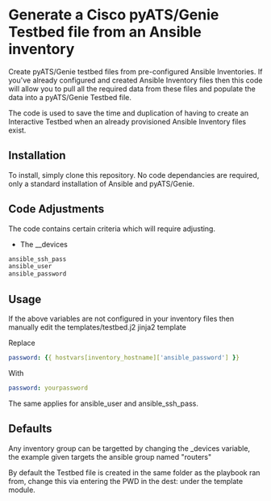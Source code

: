 # Generate a Cisco pyATS/Genie Testbed file from an Ansible inventory

Create pyATS/Genie testbed files from pre-configured Ansible Inventories. If you've already configured and created Ansible Inventory files then this code will allow you to pull all the required data from these files and populate the data into a pyATS/Genie Testbed file.

The code is used to save the time and duplication of having to create an Interactive Testbed when an already provisioned Ansible Inventory files exist.


## Installation

To install, simply clone this repository. No code dependancies are required, only a standard installation of Ansible and pyATS/Genie.


## Code Adjustments

The code contains certain criteria which will require adjusting.

- The __devices

```bash
ansible_ssh_pass
ansible_user
ansible_password
```

## Usage

If the above variables are not configured in your inventory files then manually edit the templates/testbed.j2 jinja2 template

Replace
```yaml
password: {{ hostvars[inventory_hostname]['ansible_password'] }}
```

With
```yaml
password: yourpassword
```

The same applies for ansible_user and ansible_ssh_pass.

## Defaults

Any inventory group can be targetted by changing the _devices variable, the example given targets the ansible group named "routers"

By default the Testbed file is created in the same folder as the playbook ran from, change this via entering the PWD in the dest: under the template module.
